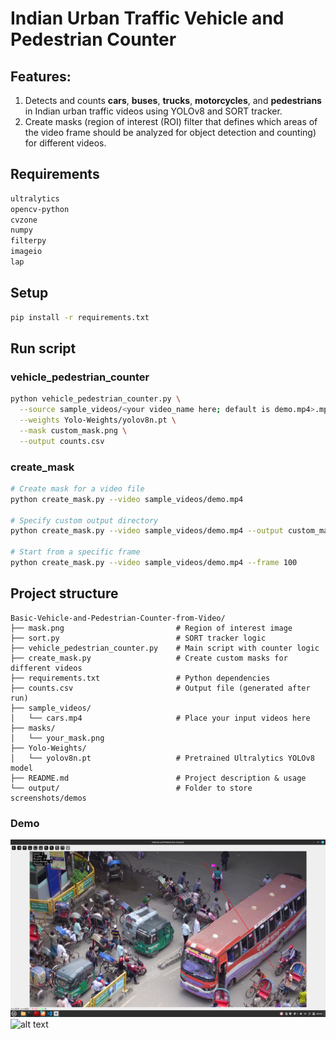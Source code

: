# Indian Urban Traffic Vehicle and Pedestrian Counter
## Features:
1. Detects and counts **cars**, **buses**, **trucks**, **motorcycles**, and **pedestrians** in Indian urban traffic videos using YOLOv8 and SORT tracker.
2. Create masks (region of interest (ROI) filter that defines which areas of the video frame should be analyzed for object detection and counting) for different videos. 

## Requirements

```bash
ultralytics
opencv-python 
cvzone 
numpy
filterpy
imageio
lap
```

##  Setup

```bash
pip install -r requirements.txt
```

## Run script
### vehicle_pedestrian_counter
``` bash
python vehicle_pedestrian_counter.py \
  --source sample_videos/<your video_name here; default is demo.mp4>.mp4 \
  --weights Yolo-Weights/yolov8n.pt \
  --mask custom_mask.png \
  --output counts.csv
```
### create_mask
```bash
# Create mask for a video file
python create_mask.py --video sample_videos/demo.mp4

# Specify custom output directory
python create_mask.py --video sample_videos/demo.mp4 --output custom_masks/

# Start from a specific frame
python create_mask.py --video sample_videos/demo.mp4 --frame 100
```

## Project structure
```
Basic-Vehicle-and-Pedestrian-Counter-from-Video/
├── mask.png                         # Region of interest image
├── sort.py                          # SORT tracker logic
├── vehicle_pedestrian_counter.py    # Main script with counter logic
├── create_mask.py                   # Create custom masks for different videos
├── requirements.txt                 # Python dependencies
├── counts.csv                       # Output file (generated after run)
├── sample_videos/
│   └── cars.mp4                     # Place your input videos here
├── masks/
│   └── your_mask.png   
├── Yolo-Weights/
│   └── yolov8n.pt                   # Pretrained Ultralytics YOLOv8 model
├── README.md                        # Project description & usage
└── output/                          # Folder to store screenshots/demos
```
### Demo
![alt text](image.png)
![alt text](./masks/demo2/demo2_mask_preview.png)